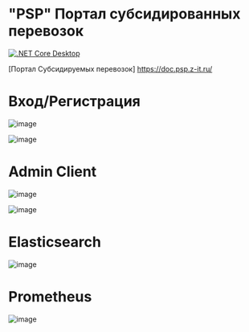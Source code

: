 # "PSP" Портал субсидированных перевозок

[![.NET Core Desktop](https://github.com/AleksandrKonst/PSP/actions/workflows/dotnet-desktop.yml/badge.svg)](https://github.com/AleksandrKonst/PSP/actions/workflows/dotnet-desktop.yml)

[Портал Субсидируемых перевозок] https://doc.psp.z-it.ru/

# Вход/Регистрация
![image](https://github.com/AleksandrKonst/PSP/assets/40522320/9365f0ef-2266-4a64-837b-891bac3b553f)

![image](https://github.com/AleksandrKonst/PSP/assets/40522320/d2b1e820-b382-4d03-99d5-2d4fc70240b7)

# Admin Client
![image](https://github.com/AleksandrKonst/PSP/assets/40522320/fda182f6-7a39-47c2-8bd3-fdc0d2433e75)

![image](https://github.com/AleksandrKonst/PSP/assets/40522320/918d99b1-5cd0-4a5d-ac8c-228c84ba4640)

# Elasticsearch
![image](https://github.com/AleksandrKonst/PSP/assets/40522320/45ec3720-1a9c-46b6-99d1-c92136ef39db)

# Prometheus
![image](https://github.com/AleksandrKonst/PSP/assets/40522320/9239225f-190f-4e34-b01e-e9c04fe6b328)
